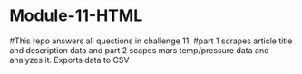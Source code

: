 # Module-11-HTML
#This repo answers all questions in challenge 11.
#part 1 scrapes article title and description data and part 2 scapes mars temp/pressure data and analyzes it. Exports data to CSV